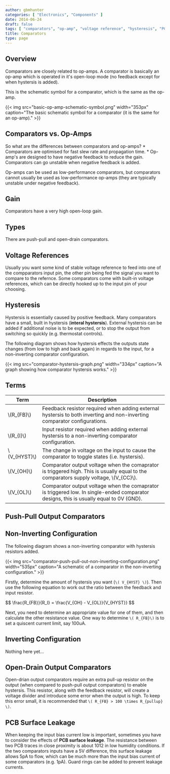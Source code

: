 ```yaml
---
author: gbmhunter
categories: [ "Electronics", "Components" ]
date: 2014-06-24
draft: false
tags: [ "comparators", "op-amp", "voltage reference", "hysteresis", "PCB", "surface leakage", "non-inverting", "inverting" ]
title: Comparators
type: page
---
```


## Overview

Comparators are closely related to op-amps. A comparator is basically an op-amp which is operated in it's open-loop mode (no feedback except for when hystersis is added).

This is the schematic symbol for a comparator, which is the same as the op-amp.

{{< img src="basic-op-amp-schematic-symbol.png" width="353px" caption="The basic schematic symbol for a comparator (it is the same for an op-amp)."  >}}

## Comparators vs. Op-Amps

So what are the differences between comparators and op-amps?  * Comparators are optimised for fast slew rate and propagation time.  * Op-amp's are designed to have negative feedback to reduce the gain. Comparators can go unstable when negative feedback is added.

Op-amps can be used as low-performance comparators, but comparators cannot usually be used as low-performance op-amps (they are typically unstable under negative feedback).

## Gain

Comparators have a very high open-loop gain.

## Types

There are push-pull and open-drain comparators.

## Voltage References

Usually you want some kind of stable voltage reference to feed into one of the compparators input pin, the other pin being fed the signal you want to compare to the refernce. Some comparators come with built-in voltage references, which can be directly hooked up to the input pin of your choosing.

## Hysteresis

Hystersis is essentially caused by positive feedback. Many comparators have a small, built in hystersis (**interal hystersis**). External hystersis can be added if additional noise is to be expected, or to stop the output from switching so quickly (e.g. thermostat controls).

The following diagram shows how hystersis effects the outputs state changes (from low to high and back again) in regards to the input, for a non-inverting comparator configuration.

{{< img src="comparator-hystersis-graph.png" width="334px" caption="A graph showing how comparator hystersis works."  >}}

## Terms

<table>
    <thead>
        <tr>
            <th>Term</th>
            <th>Description</th>
        </tr>
    </thead>
<tbody >
<tr >
<td >\(R_{FB}\)
</td>
<td >Feedback resistor required when adding external hystersis to both inverting and non-inverting comparator configurations.
</td></tr><tr >
<td >\(R_{I}\)
</td>
<td >Input resistor required when adding external hystersis to a non-inverting comparator configuration.
</td></tr><tr >
<td >\(V_{HYST}\)
</td>
<td >The change in voltage on the input to cause the comparator to toggle states (i.e. hystersis).
</td></tr><tr >
<td >\(V_{OH}\)
</td>
<td >Comparator output voltage when the comaprator is triggered high. This is usually equal to the comparators supply voltage, \(V_{CC}\).
</td></tr><tr >
<td >\(V_{OL}\)
</td>
<td >Comparator output voltage when the comaprator is triggered low. In single-ended comparator designs, this is usually equal to 0V (GND).
</td></tr></tbody></table>

## Push-Pull Output Comparators

## Non-Inverting Configuration

The following diagram shows a non-inverting comparator with hystersis resistors added.

{{< img src="comparator-push-pull-out-non-inverting-configuration.png" width="535px" caption="A schematic of a comparator in the non-inverting configuration."  >}}

Firstly, determine the amount of hystersis you want (`\( V_{HYST} \)`). Then use the following equation to work out the ratio between the feedback and input resistor.

<div>$$ \frac{R_{FB}}{R_I} = \frac{V_{OH} - V_{OL}}{V_{HYST}} $$</div>

Next, you need to determine an appropriate value for one of them, and then calculate the other resistance value. One way to determine `\( R_{FB}\)` is to set a quiscent current limit, say 100uA.

## Inverting Configuration

Nothing here yet...

## Open-Drain Output Comparators

Open-drian output comparators require an extra pull-up resistor on the output (when compared to push-pull output comparators) to enable hystersis. This resistor, along with the feedback resistor, will create a voltage divider and introduce some error when the output is high. To keep this error small, it is recommended that `\( R_{FB} > 100 \times R_{pullup} \)`.

## PCB Surface Leakage

When keeping the input bias current low is important, sometimes you have to consider the effects of **PCB surface leakage**. The resistance between two PCB traces in close proximity is about 1012 in low humidity conditions. If the two comparators inputs have a 5V difference, this surface leakage allows 5pA to flow, which can be much more than the input bias current of some comparators (e.g. 1pA). Guard rings can be added to prevent leakage currents.
